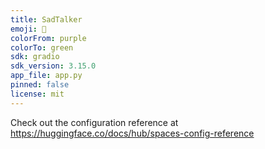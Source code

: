 ```yaml
---
title: SadTalker
emoji: 🔮
colorFrom: purple
colorTo: green
sdk: gradio
sdk_version: 3.15.0
app_file: app.py
pinned: false
license: mit
---
```



Check out the configuration reference at https://huggingface.co/docs/hub/spaces-config-reference